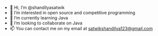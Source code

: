 - 👋 Hi, I’m @shandilyasatwik
- 👀 I’m interested in open source and competitive programming
- 🌱 I’m currently learning Java
- 💞️ I’m looking to collaborate on Java
- 📫 You can contact me on my email at satwikshandilya123@gmail.com

<!---
shandilyasatwik/shandilyasatwik is a ✨ special ✨ repository because its `README.md` (this file) appears on your GitHub profile.
You can click the Preview link to take a look at your changes.
--->
